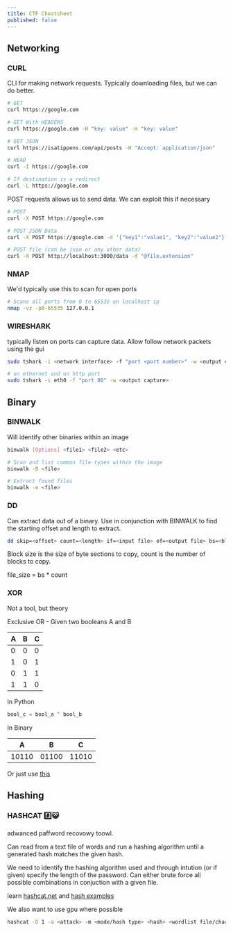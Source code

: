 ```yaml
---
title: CTF Cheatsheet
published: false
---
```


## Networking

### CURL

CLI for making network requests. Typically downloading files, but we can do better.

```bash
# GET
curl https://google.com

# GET With HEADERS
curl https://google.com -H "key: value" -H "key: value"

# GET JSON
curl https://isatippens.com/api/posts -H "Accept: application/json"

# HEAD
curl -I https://google.com

# If destination is a redirect
curl -L https://google.com
```

POST requests allows us to send data. We can exploit this if necessary

```bash
# POST
curl -X POST https://google.com

# POST JSON Data
curl -X POST https://google.com -d '{"key1":"value1", "key2":"value2"}' -H "Content-Type: application/json"

# POST file (can be json or any other data)
curl -X POST http://localhost:3000/data -d "@file.extension"
```

### NMAP

We'd typically use this to scan for open ports

```bash
# Scans all ports from 0 to 65535 on localhost ip
nmap -vz -p0-65535 127.0.0.1
```

### WIRESHARK

typically listen on ports can capture data. Allow follow network packets using the gui

```bash
sudo tshark -i <network interface> -f "port <port number>" -w <output capture>

# on ethernet and on http port
sudo tshark -i eth0 -f "port 80" -w <output capture>
```

## Binary 

### BINWALK

Will identify other binaries within an image

```bash
binwalk [Options] <file1> <file2> <etc>

# Scan and list common file types within the image
binwalk -B <file>

# Extract found files
binwalk -e <file>
```

### DD

Can extract data out of a binary. Use in conjunction with BINWALK to find the starting offset
and length to extract.

```bash
dd skip=<offset> count=<length> if=<input file> of=<output file> bs=<block size>
```

Block size is the size of byte sections to copy, count is the number of blocks to copy.

file_size = bs * count

### XOR

Not a tool, but theory

Exclusive OR - Given two booleans A and B

| A | B | C|
| --- | --- | --- |
| 0 | 0 | 0 |
| 1 | 0 | 1 |
| 0 | 1 | 1 |
| 1 | 1 | 0 |

In Python

```python
bool_c = bool_a ^ bool_b
```

In Binary

| A | B | C |
| --- | --- | --- |
| 10110 | 01100 | 11010 |

Or just use [this](https://xor.pw/#)

## Hashing

### HASHCAT #️⃣😺

adwanced paffword recovowy toowl.

Can read from a text file of words and run a hashing algorithm until a generated hash matches the given hash. 

We need to identify the hashing algorithm used and through intution (or if given) specify the length of the password. Can either brute force all possible combinations in conjuction with a given file.

learn [hashcat.net](https://hashcat.net/hashcat/) and [hash examples](https://hashcat.net/wiki/doku.php?id=example_hashes)

We also want to use gpu where possible

```bash
hashcat -D 1 -a <attack> -m <mode/hash type> <hash> <wordlist file/charset pattern>
```